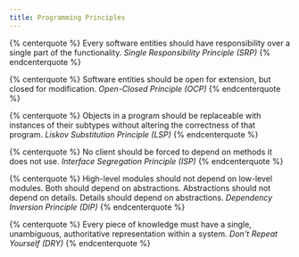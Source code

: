 ```yaml
---
title: Programming Principles
---
```


{% centerquote %}
Every software entities should have responsibility over a single part of the functionality.
<cite>Single Responsibility Principle (SRP)</cite>
{% endcenterquote %}

{% centerquote %}
Software entities should be open for extension, but closed for modification.
<cite>Open-Closed Principle (OCP)</cite>
{% endcenterquote %}

{% centerquote %}
Objects in a program should be replaceable with instances of their subtypes without altering the correctness of that program.
<cite>Liskov Substitution Principle (LSP)</cite>
{% endcenterquote %}

{% centerquote %}
No client should be forced to depend on methods it does not use.
<cite>Interface Segregation Principle (ISP)</cite>
{% endcenterquote %}

{% centerquote %}
High-level modules should not depend on low-level modules. Both should depend on abstractions.
Abstractions should not depend on details. Details should depend on abstractions.
<cite>Dependency Inversion Principle (DIP)</cite>
{% endcenterquote %}

{% centerquote %}
Every piece of knowledge must have a single, unambiguous, authoritative representation within a system.
<cite>Don't Repeat Yourself (DRY)</cite>
{% endcenterquote %}
